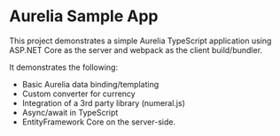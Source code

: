 # Aurelia Sample App
This project demonstrates a simple Aurelia TypeScript application using ASP.NET Core as the server and webpack as the client build/bundler.  

It demonstrates the following:
* Basic Aurelia data binding/templating
* Custom converter for currency
* Integration of a 3rd party library (numeral.js)
* Async/await in TypeScript
* EntityFramework Core on the server-side.
